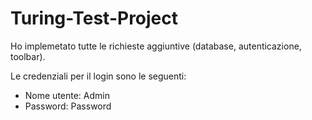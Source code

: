 # Turing-Test-Project

Ho implemetato tutte le richieste aggiuntive (database, autenticazione, toolbar).

Le credenziali per il login sono le seguenti:
- Nome utente: Admin
- Password: Password
